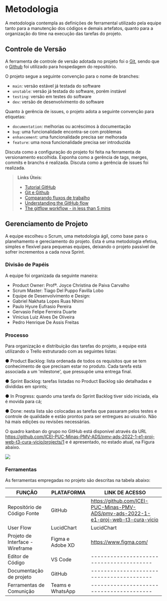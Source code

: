 
# Metodologia

A  metodologia  contempla  as  definições  de  ferramental  utilizado  pela  equipe  tanto  para  a manutenção dos códigos e demais artefatos, quanto para a organização do time na execução das tarefas do projeto.

## Controle de Versão

A ferramenta de controle de versão adotada no projeto foi o
[Git](https://git-scm.com/), sendo que o [Github](https://github.com)
foi utilizado para hospedagem do repositório.

O projeto segue a seguinte convenção para o nome de branches:

- `main`: versão estável já testada do software
- `unstable`: versão já testada do software, porém instável
- `testing`: versão em testes do software
- `dev`: versão de desenvolvimento do software

Quanto à gerência de issues, o projeto adota a seguinte convenção para
etiquetas:

- `documentation`: melhorias ou acréscimos à documentação
- `bug`: uma funcionalidade encontra-se com problemas
- `enhancement`: uma funcionalidade precisa ser melhorada
- `feature`: uma nova funcionalidade precisa ser introduzida

Discuta como a configuração do projeto foi feita na ferramenta de versionamento escolhida. Exponha como a gerência de tags, merges, commits e branchs é realizada. Discuta como a gerência de issues foi realizada.

> **Links Úteis**:
> - [Tutorial GitHub](https://guides.github.com/activities/hello-world/)
> - [Git e Github](https://www.youtube.com/playlist?list=PLHz_AreHm4dm7ZULPAmadvNhH6vk9oNZA)
>  - [Comparando fluxos de trabalho](https://www.atlassian.com/br/git/tutorials/comparing-workflows)
> - [Understanding the GitHub flow](https://guides.github.com/introduction/flow/)
> - [The gitflow workflow - in less than 5 mins](https://www.youtube.com/watch?v=1SXpE08hvGs)

## Gerenciamento de Projeto

A equipe escolheu o Scrum, uma metodologia ágil, como base para o planehamento e gereciamento do projeto. Esta é uma metodologia efetiva, simples e flexível para pequenas equipes, deixando o projeto passível de sofrer incrementos a cada nova Sprint.

### Divisão de Papéis

A equipe foi organizada da seguinte maneira:

- Product Owner: Profª. Joyce Christina de Paiva Carvalho 
- Scrum Master: Tiago Del Puppo Favilla Lobo
- Equipe de Desenvolvimento e Design:
 - Gabriel Nakhata Lopes Ruas Nhimi
 - Paulo Hyure Eufrasio Pereira
 - Gervasio Felipe Ferreira Duarte
 - Vinicius Luiz Alves De Oliveira
 - Pedro Henrique De Assis Freitas

### Processo

Para  organização  e  distribuição  das  tarefas  do  projeto,  a  equipe  está  utilizando  o  Trello estruturado com as seguintes listas:

● Product Backlog:  lista ordenada de todos os requisitos que se tem conhecimento de que precisam estar no produto. Cada tarefa está associada a um 'milestone', que pressupõe uma entrega final.

● Sprint Backlog:  tarefas listadas no Product Backlog são detalhadas e divididas em sprints;

● In Progress: quando uma tarefa do Sprint Backlog tiver sido iniciada, ela é movida para cá;

● Done: nesta lista são colocadas as tarefas que passaram pelos testes e controle de qualidade  e  estão  prontos  para  ser  entregues  ao  usuário.  Não  há  mais  edições  ou revisões necessárias.

O quadro kanban do grupo no GitHub está disponível através da URL 
https://github.com/ICEI-PUC-Minas-PMV-ADS/pmv-ads-2022-1-e1-proj-web-t3-cura-vicio/projects/1 e é apresentado, no estado atual, na Figura abaixo.

<Img src="https://user-images.githubusercontent.com/59934631/164791742-d41a6102-a59c-4698-af45-c5f41016ff15.PNG">

### Ferramentas

As ferramentas empregadas no projeto são descritas na tabela abaixo:

|FUNÇÃO| PLATAFORMA |LINK DE ACESSO|
|--------------------|------------------------------------|----------------------------------------|
|Repositório de Código Fonte|GitHub|https://github.com/ICEI-PUC-Minas-PMV-ADS/pmv-ads-2022-1-e1-proj-web-t3-cura-vicio|
|User Flow|LucidChart|LucidChart|https://lucid.app/|
|Projeto de Interface - Wireframe|Figma e Adobe XD|https://www.figma.com/|
|Editor de Código|VS Code|----------------------------------------|
|Documentação de projeto|GitHub|----------------------------------------|
|Ferramentas de Comunição|Teams e WhatsApp|----------------------------------------|


